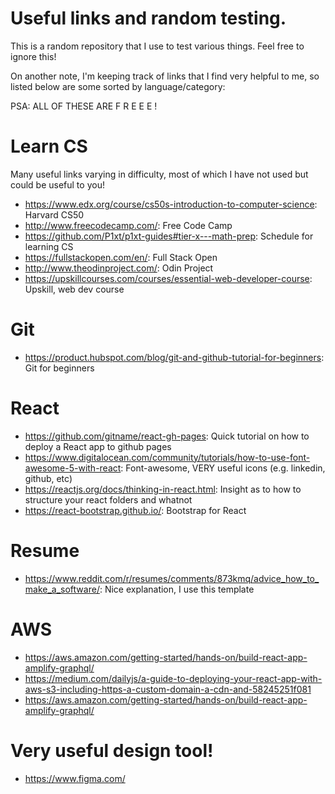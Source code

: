 # Useful links and random testing.

This is a random repository that I use to test various things. Feel free to ignore this!

On another note, I'm keeping track of links that I find very helpful to me, so listed below are some sorted by language/category:

PSA: ALL OF THESE ARE F R E E E !

# Learn CS
Many useful links varying in difficulty, most of which I have not used but could be useful to you!
- https://www.edx.org/course/cs50s-introduction-to-computer-science: Harvard CS50
- http://www.freecodecamp.com/: Free Code Camp
- https://github.com/P1xt/p1xt-guides#tier-x---math-prep: Schedule for learning CS
- https://fullstackopen.com/en/: Full Stack Open
- http://www.theodinproject.com/: Odin Project
- https://upskillcourses.com/courses/essential-web-developer-course: Upskill, web dev course

# Git
- https://product.hubspot.com/blog/git-and-github-tutorial-for-beginners: Git for beginners

# React
- https://github.com/gitname/react-gh-pages: Quick tutorial on how to deploy a React app to github pages
- https://www.digitalocean.com/community/tutorials/how-to-use-font-awesome-5-with-react: Font-awesome, VERY useful icons (e.g. linkedin, github, etc)
- https://reactjs.org/docs/thinking-in-react.html: Insight as to how to structure your react folders and whatnot
- https://react-bootstrap.github.io/: Bootstrap for React

# Resume
- https://www.reddit.com/r/resumes/comments/873kmq/advice_how_to_make_a_software/: Nice explanation, I use this template

# AWS
- https://aws.amazon.com/getting-started/hands-on/build-react-app-amplify-graphql/
- https://medium.com/dailyjs/a-guide-to-deploying-your-react-app-with-aws-s3-including-https-a-custom-domain-a-cdn-and-58245251f081
- https://aws.amazon.com/getting-started/hands-on/build-react-app-amplify-graphql/

# Very useful design tool!
- https://www.figma.com/
